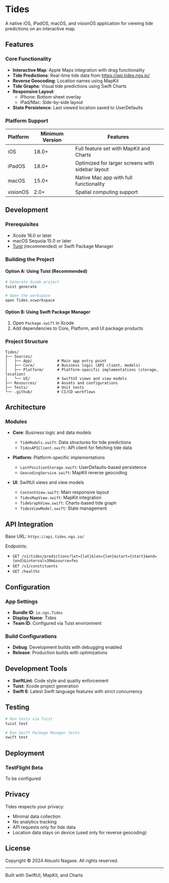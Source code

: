 # Tides

A native iOS, iPadOS, macOS, and visionOS application for viewing tide predictions on an interactive map.

## Features

### Core Functionality
- **Interactive Map**: Apple Maps integration with drag functionality
- **Tide Predictions**: Real-time tide data from https://api.tides.ngs.io/
- **Reverse Geocoding**: Location names using MapKit
- **Tide Graphs**: Visual tide predictions using Swift Charts
- **Responsive Layout**:
  - iPhone: Bottom sheet overlay
  - iPad/Mac: Side-by-side layout
- **State Persistence**: Last viewed location saved to UserDefaults

### Platform Support

| Platform | Minimum Version | Features |
|----------|----------------|----------|
| iOS | 18.0+ | Full feature set with MapKit and Charts |
| iPadOS | 18.0+ | Optimized for larger screens with sidebar layout |
| macOS | 15.0+ | Native Mac app with full functionality |
| visionOS | 2.0+ | Spatial computing support |

## Development

### Prerequisites
- Xcode 16.0 or later
- macOS Sequoia 15.0 or later
- [Tuist](https://tuist.io) (recommended) or Swift Package Manager

### Building the Project

#### Option A: Using Tuist (Recommended)
```bash
# Generate Xcode project
tuist generate

# Open the workspace
open Tides.xcworkspace
```

#### Option B: Using Swift Package Manager
1. Open `Package.swift` in Xcode
2. Add dependencies to Core, Platform, and UI package products

### Project Structure
```
Tides/
├── Sources/
│   ├── App/           # Main app entry point
│   ├── Core/          # Business logic (API client, models)
│   ├── Platform/      # Platform-specific implementations (storage, location)
│   └── UI/            # SwiftUI views and view models
├── Resources/         # Assets and configurations
├── Tests/             # Unit tests
└── .github/           # CI/CD workflows
```

## Architecture

### Modules

- **Core**: Business logic and data models
  - `TideModels.swift`: Data structures for tide predictions
  - `TidesAPIClient.swift`: API client for fetching tide data

- **Platform**: Platform-specific implementations
  - `LastPositionStorage.swift`: UserDefaults-based persistence
  - `GeocodingService.swift`: MapKit reverse geocoding

- **UI**: SwiftUI views and view models
  - `ContentView.swift`: Main responsive layout
  - `TidesMapView.swift`: MapKit integration
  - `TideGraphView.swift`: Charts-based tide graph
  - `TidesViewModel.swift`: State management

## API Integration

Base URL: `https://api.tides.ngs.io/`

Endpoints:
- `GET /v1/tides/predictions?lat={lat}&lon={lon}&start={start}&end={end}&interval=30m&source=fes`
- `GET /v1/constituents`
- `GET /healthz`

## Configuration

### App Settings
- **Bundle ID**: `io.ngs.Tides`
- **Display Name**: Tides
- **Team ID**: Configured via Tuist environment

### Build Configurations
- **Debug**: Development builds with debugging enabled
- **Release**: Production builds with optimizations

## Development Tools

- **SwiftLint**: Code style and quality enforcement
- **Tuist**: Xcode project generation
- **Swift 6**: Latest Swift language features with strict concurrency

## Testing

```bash
# Run tests via Tuist
tuist test

# Run Swift Package Manager tests
swift test
```

## Deployment

### TestFlight Beta
To be configured

## Privacy

Tides respects your privacy:
- Minimal data collection
- No analytics tracking
- API requests only for tide data
- Location data stays on device (used only for reverse geocoding)

## License

Copyright © 2024 Atsushi Nagase. All rights reserved.

---

Built with SwiftUI, MapKit, and Charts
